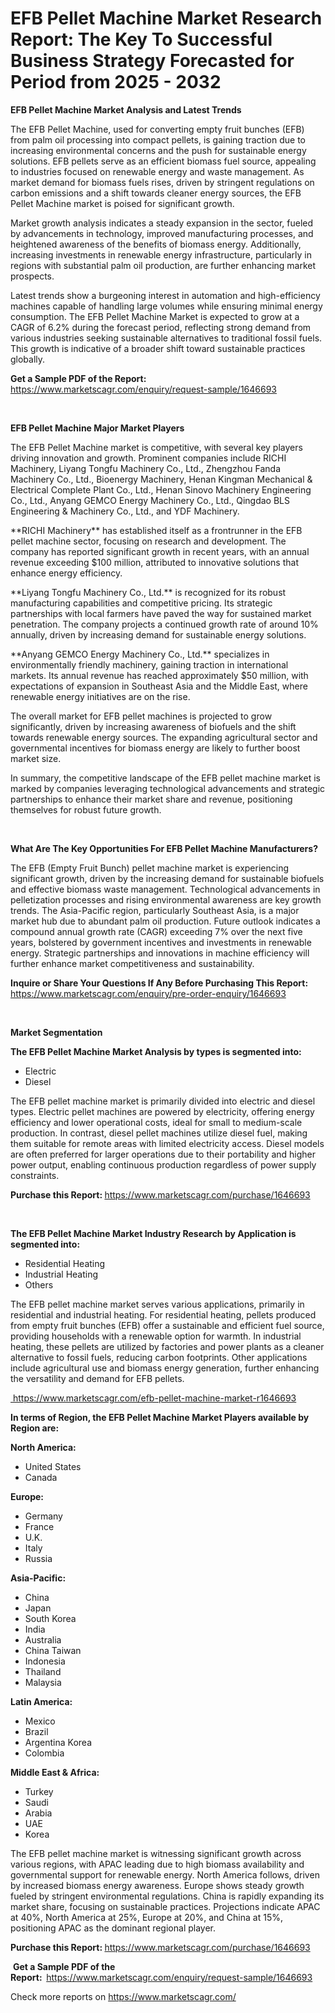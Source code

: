 <p><h1>EFB Pellet Machine Market Research Report: The Key To Successful Business Strategy Forecasted for Period from 2025 - 2032</h1></p><p><strong>EFB Pellet Machine Market Analysis and Latest Trends</strong></p>
<p><p>The EFB Pellet Machine, used for converting empty fruit bunches (EFB) from palm oil processing into compact pellets, is gaining traction due to increasing environmental concerns and the push for sustainable energy solutions. EFB pellets serve as an efficient biomass fuel source, appealing to industries focused on renewable energy and waste management. As market demand for biomass fuels rises, driven by stringent regulations on carbon emissions and a shift towards cleaner energy sources, the EFB Pellet Machine market is poised for significant growth.</p><p>Market growth analysis indicates a steady expansion in the sector, fueled by advancements in technology, improved manufacturing processes, and heightened awareness of the benefits of biomass energy. Additionally, increasing investments in renewable energy infrastructure, particularly in regions with substantial palm oil production, are further enhancing market prospects.</p><p>Latest trends show a burgeoning interest in automation and high-efficiency machines capable of handling large volumes while ensuring minimal energy consumption. The EFB Pellet Machine Market is expected to grow at a CAGR of 6.2% during the forecast period, reflecting strong demand from various industries seeking sustainable alternatives to traditional fossil fuels. This growth is indicative of a broader shift toward sustainable practices globally.</p></p>
<p><strong>Get a Sample PDF of the Report:&nbsp;</strong> <a href="https://www.marketscagr.com/enquiry/request-sample/1646693?utm_campaign=3440&utm_medium=2&utm_source=Github&utm_content=ia&utm_term=11042025&utm_id=efb-pellet-machine">https://www.marketscagr.com/enquiry/request-sample/1646693</a></p>
<p>&nbsp;</p>
<p><strong>EFB Pellet Machine Major Market Players</strong></p>
<p><p>The EFB Pellet Machine market is competitive, with several key players driving innovation and growth. Prominent companies include RICHI Machinery, Liyang Tongfu Machinery Co., Ltd., Zhengzhou Fanda Machinery Co., Ltd., Bioenergy Machinery, Henan Kingman Mechanical & Electrical Complete Plant Co., Ltd., Henan Sinovo Machinery Engineering Co., Ltd., Anyang GEMCO Energy Machinery Co., Ltd., Qingdao BLS Engineering & Machinery Co., Ltd., and YDF Machinery.</p><p>**RICHI Machinery** has established itself as a frontrunner in the EFB pellet machine sector, focusing on research and development. The company has reported significant growth in recent years, with an annual revenue exceeding $100 million, attributed to innovative solutions that enhance energy efficiency.</p><p>**Liyang Tongfu Machinery Co., Ltd.** is recognized for its robust manufacturing capabilities and competitive pricing. Its strategic partnerships with local farmers have paved the way for sustained market penetration. The company projects a continued growth rate of around 10% annually, driven by increasing demand for sustainable energy solutions.</p><p>**Anyang GEMCO Energy Machinery Co., Ltd.** specializes in environmentally friendly machinery, gaining traction in international markets. Its annual revenue has reached approximately $50 million, with expectations of expansion in Southeast Asia and the Middle East, where renewable energy initiatives are on the rise.</p><p>The overall market for EFB pellet machines is projected to grow significantly, driven by increasing awareness of biofuels and the shift towards renewable energy sources. The expanding agricultural sector and governmental incentives for biomass energy are likely to further boost market size.</p><p>In summary, the competitive landscape of the EFB pellet machine market is marked by companies leveraging technological advancements and strategic partnerships to enhance their market share and revenue, positioning themselves for robust future growth.</p></p>
<p>&nbsp;</p>
<p><strong>What Are The Key Opportunities For EFB Pellet Machine Manufacturers?</strong></p>
<p><p>The EFB (Empty Fruit Bunch) pellet machine market is experiencing significant growth, driven by the increasing demand for sustainable biofuels and effective biomass waste management. Technological advancements in pelletization processes and rising environmental awareness are key growth trends. The Asia-Pacific region, particularly Southeast Asia, is a major market hub due to abundant palm oil production. Future outlook indicates a compound annual growth rate (CAGR) exceeding 7% over the next five years, bolstered by government incentives and investments in renewable energy. Strategic partnerships and innovations in machine efficiency will further enhance market competitiveness and sustainability.</p></p>
<p><strong>Inquire or Share Your Questions If Any Before Purchasing This Report:</strong> <a href="https://www.marketscagr.com/enquiry/pre-order-enquiry/1646693?utm_campaign=3440&utm_medium=2&utm_source=Github&utm_content=ia&utm_term=11042025&utm_id=efb-pellet-machine">https://www.marketscagr.com/enquiry/pre-order-enquiry/1646693</a></p>
<p>&nbsp;</p>
<p><strong>Market Segmentation</strong></p>
<p><strong>The EFB Pellet Machine Market Analysis by types is segmented into:</strong></p>
<p><ul><li>Electric</li><li>Diesel</li></ul></p>
<p><p>The EFB pellet machine market is primarily divided into electric and diesel types. Electric pellet machines are powered by electricity, offering energy efficiency and lower operational costs, ideal for small to medium-scale production. In contrast, diesel pellet machines utilize diesel fuel, making them suitable for remote areas with limited electricity access. Diesel models are often preferred for larger operations due to their portability and higher power output, enabling continuous production regardless of power supply constraints.</p></p>
<p><strong>Purchase this Report:&nbsp;</strong><a href="https://www.marketscagr.com/purchase/1646693?utm_campaign=3440&utm_medium=2&utm_source=Github&utm_content=ia&utm_term=11042025&utm_id=efb-pellet-machine">https://www.marketscagr.com/purchase/1646693</a></p>
<p>&nbsp;</p>
<p><strong>The EFB Pellet Machine Market Industry Research by Application is segmented into:</strong></p>
<p><ul><li>Residential Heating</li><li>Industrial Heating</li><li>Others</li></ul></p>
<p><p>The EFB pellet machine market serves various applications, primarily in residential and industrial heating. For residential heating, pellets produced from empty fruit bunches (EFB) offer a sustainable and efficient fuel source, providing households with a renewable option for warmth. In industrial heating, these pellets are utilized by factories and power plants as a cleaner alternative to fossil fuels, reducing carbon footprints. Other applications include agricultural use and biomass energy generation, further enhancing the versatility and demand for EFB pellets.</p></p>
<p><a href="https://www.marketscagr.com/efb-pellet-machine-market-r1646693?utm_campaign=3440&utm_medium=2&utm_source=Github&utm_content=ia&utm_term=11042025&utm_id=efb-pellet-machine">&nbsp;https://www.marketscagr.com/efb-pellet-machine-market-r1646693</a></p>
<p><strong>In terms of Region, the EFB Pellet Machine Market Players available by Region are:</strong></p>
<p>
    <p> <strong> North America: </strong>
        <ul>
            <li>United States</li>
            <li>Canada</li>
        </ul>
        </p> 
    <p> <strong> Europe: </strong>
        <ul>
            <li>Germany</li>
            <li>France</li>
            <li>U.K.</li>
            <li>Italy</li>
            <li>Russia</li>
        </ul>
        </p> 
    <p> <strong> Asia-Pacific: </strong>
        <ul>
            <li>China</li>
            <li>Japan</li>
            <li>South Korea</li>
            <li>India</li>
            <li>Australia</li>
            <li>China Taiwan</li>
            <li>Indonesia</li>
            <li>Thailand</li>
            <li>Malaysia</li>
        </ul>
        </p> 
    <p> <strong> Latin America: </strong>
        <ul>
            <li>Mexico</li>
            <li>Brazil</li>
            <li>Argentina Korea</li>
            <li>Colombia</li>
        </ul>
        </p> 
    <p> <strong> Middle East & Africa: </strong>
        <ul>
            <li>Turkey</li>
            <li>Saudi</li>
            <li>Arabia</li>
            <li>UAE</li>
            <li>Korea</li>
        </ul>
    </p>
    </p>
<p><p>The EFB pellet machine market is witnessing significant growth across various regions, with APAC leading due to high biomass availability and governmental support for renewable energy. North America follows, driven by increased biomass energy awareness. Europe shows steady growth fueled by stringent environmental regulations. China is rapidly expanding its market share, focusing on sustainable practices. Projections indicate APAC at 40%, North America at 25%, Europe at 20%, and China at 15%, positioning APAC as the dominant regional player.</p></p>
<p><strong>Purchase this Report: </strong><a href="https://www.marketscagr.com/purchase/1646693?utm_campaign=3440&utm_medium=2&utm_source=Github&utm_content=ia&utm_term=11042025&utm_id=efb-pellet-machine">https://www.marketscagr.com/purchase/1646693</a></p>
<p>&nbsp;<strong>Get a Sample PDF of the Report:&nbsp;&nbsp;</strong><a href="https://www.marketscagr.com/enquiry/request-sample/1646693?utm_campaign=3440&utm_medium=2&utm_source=Github&utm_content=ia&utm_term=11042025&utm_id=efb-pellet-machine">https://www.marketscagr.com/enquiry/request-sample/1646693</a></p>
<p><strong></strong></p>
<p>Check more reports on <a href="https://www.marketscagr.com/?utm_campaign=3440&utm_medium=2&utm_source=Github&utm_content=ia&utm_term=11042025&utm_id=efb-pellet-machine">https://www.marketscagr.com/</a></p>